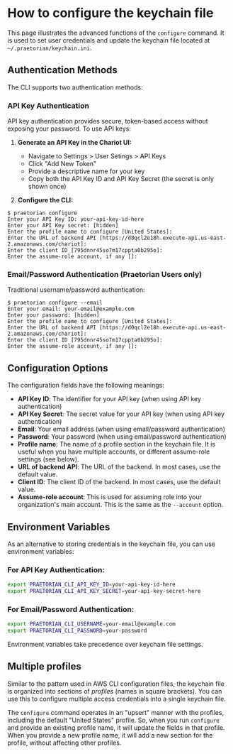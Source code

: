 # How to configure the keychain file

This page illustrates the advanced functions of the `configure` command. It is used to set
user credentials and update the keychain file located at `~/.praetorian/keychain.ini`.

## Authentication Methods

The CLI supports two authentication methods:

### API Key Authentication

API key authentication provides secure, token-based access without exposing your password. To use API keys:

1. **Generate an API Key in the Chariot UI:**
   - Navigate to Settings > User Setings > API Keys
   - Click "Add New Token"
   - Provide a descriptive name for your key
   - Copy both the API Key ID and API Key Secret (the secret is only shown once)

2. **Configure the CLI:**

```
$ praetorian configure
Enter your API Key ID: your-api-key-id-here
Enter your API Key secret: [hidden]
Enter the profile name to configure [United States]:
Enter the URL of backend API [https://d0qcl2e18h.execute-api.us-east-2.amazonaws.com/chariot]:
Enter the client ID [795dnnr45so7m17cppta0b295o]:
Enter the assume-role account, if any []:
```

### Email/Password Authentication (Praetorian Users only)

Traditional username/password authentication:

```
$ praetorian configure --email
Enter your email: your-email@example.com
Enter your password: [hidden]
Enter the profile name to configure [United States]:
Enter the URL of backend API [https://d0qcl2e18h.execute-api.us-east-2.amazonaws.com/chariot]:
Enter the client ID [795dnnr45so7m17cppta0b295o]:
Enter the assume-role account, if any []:
```

## Configuration Options

The configuration fields have the following meanings:

- **API Key ID**: The identifier for your API key (when using API key authentication)
- **API Key Secret**: The secret value for your API key (when using API key authentication)
- **Email**: Your email address (when using email/password authentication)
- **Password**: Your password (when using email/password authentication)
- **Profile name**: The name of a profile section in the keychain file. It is
  useful when you have multiple accounts, or different assume-role settings (see below).
- **URL of backend API**: The URL of the backend. In most cases, use the default value.
- **Client ID**: The client ID of the backend. In most cases, use the default value.
- **Assume-role account**: This is used for assuming role into your organization's main
  account. This is the same as the `--account` option.

## Environment Variables

As an alternative to storing credentials in the keychain file, you can use environment variables:

### For API Key Authentication:
```bash
export PRAETORIAN_CLI_API_KEY_ID=your-api-key-id-here
export PRAETORIAN_CLI_API_KEY_SECRET=your-api-key-secret-here
```

### For Email/Password Authentication:
```bash
export PRAETORIAN_CLI_USERNAME=your-email@example.com
export PRAETORIAN_CLI_PASSWORD=your-password
```

Environment variables take precedence over keychain file settings.

## Multiple profiles

Similar to the pattern used in AWS CLI configuration files, the keychain file is
organized into sections of _profiles_ (names in square brackets). You can use this to configure
multiple access credentials into a single keychain file.

The `configure` command operates in an "upsert" manner with the profiles, including the
default "United States" profile. So, when you run `configure` and provide an
existing profile name, it will update the fields in that profile. When you provide
a new profile name, it will add a new section for the profile, without affecting other
profiles.

